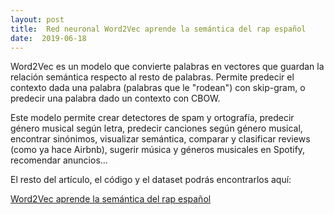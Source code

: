 ```yaml
---
layout: post
title:  Red neuronal Word2Vec aprende la semántica del rap español
date:  2019-06-18
---
```

Word2Vec es un modelo que convierte palabras en vectores que guardan la relación semántica respecto al resto de palabras. Permite predecir el contexto dada una palabra (palabras que le "rodean") con skip-gram, o predecir una palabra dado un contexto con CBOW.

Este modelo permite crear detectores de spam y ortografía, predecir género musical según letra, predecir canciones según género musical, encontrar sinónimos, visualizar semántica, comparar y clasificar reviews (como ya hace Airbnb), sugerir música y géneros musicales en Spotify, recomendar anuncios...

El resto del artículo, el código y el dataset podrás encontrarlos aquí:

[Word2Vec aprende la semántica del rap español](https://www.kaggle.com/smunoz3801/word2vec-aprende-la-sem-ntica-del-rap-espa-ol "Kaggle")